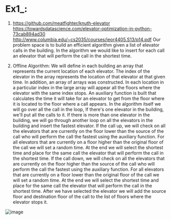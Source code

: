 # Ex1_:
1. https://github.com/meatfighter/knuth-elevator
https://towardsdatascience.com/elevator-optimization-in-python-73cab894ad30
http://www.columbia.edu/~cs2035/courses/ieor4405.S13/p14.pdf
Our problem space is to build an efficient algorithm given a list of elevator calls in the building.
In the algorithm we would like to insert for each call an elevator that will perform the call in the shortest time. 

2. Offline Algorithm:
We will define in each building an array that represents the current location of each elevator. The index of the elevator in the array represents the location of that elevator at that given time.
In addition, an array of arrays was constructed. In each location in a particular index in the large array will appear all the floors where the elevator with the same index stops.
An auxiliary function is built that calculates the time it will take for an elevator to get from the floor where it is located to the floor where a call appears.
In the algorithm itself we will go over all the call in the loop,
If there's one elevator in the building, we'll put all the calls to it.
If there is more than one elevator in the building, we will go through another loop on all the elevators in the building and insert the fastest elevator.
If the call up, we will check on all the elevators that are currently on the floor lower than the source of the call who will perform the call the fastest using the auxiliary function. For all elevators that are currently on a floor higher than the original floor of the call we will set a random time. At the end we will select the shortest time and place for the same call the elevator that will perform the call in the shortest time.
If the call down, we will check on all the elevators that are currently on the floor higher than the source of the call who will perform the call the fastest using the auxiliary function. For all elevators that are currently on a floor lower than the original floor of the call we will set a random time. At the end we will select the shortest time and place for the same call the elevator that will perform the call in the shortest time.
After we have selected the elevator we will add the source floor and destination floor of the call to the list of floors where the elevator stops it. 

![image](https://user-images.githubusercontent.com/80627174/142486356-65bf6873-1625-4a57-8173-4f7056571629.png)
